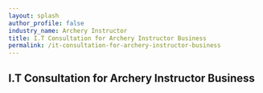 ```yaml
---
layout: splash 
author_profile: false 
industry_name: Archery Instructor
title: I.T Consultation for Archery Instructor Business
permalink: /it-consultation-for-archery-instructor-business
---
```


## I.T Consultation for Archery Instructor Business